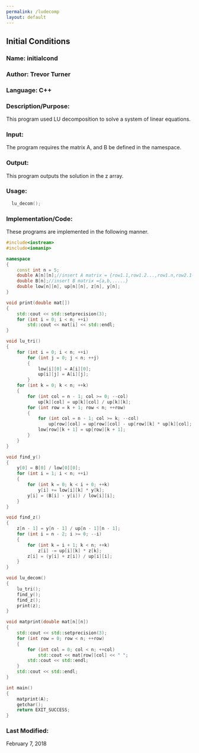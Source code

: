 ```yaml
---
permalink: /ludecomp
layout: default
---
```


## Initial Conditions

### Name: initialcond
### Author: Trevor Turner
### Language: C++

### Description/Purpose: 
This program used LU decomposition to solve a system of linear equations.

### Input:
The program requires the matrix A, and B be defined in the namespace.

### Output: 
This program outputs the solution in the z array.

### Usage:
```c++
  lu_decom();
```
### Implementation/Code:
These programs are implemented in the following manner. 
```c++
#include<iostream>
#include<iomanip>

namespace
{
	const int n = 5;
	double A[n][n];//insert A matrix = {row1.1,row1.2...,row1.n,row2.1-row2.n---rown.n};
	double B[n];//insert B matrix ={a,b,.....}
	double low[n][n], up[n][n], z[n], y[n];
}

void print(double mat[])
{
	std::cout << std::setprecision(3);
	for (int i = 0; i < n; ++i)
		std::cout << mat[i] << std::endl;
}

void lu_tri()
{
	for (int i = 0; i < n; ++i)
		for (int j = 0; j < n; ++j)
		{
			low[i][0] = A[i][0];
			up[i][j] = A[i][j];
		}
	for (int k = 0; k < n; ++k)
	{
		for (int col = n - 1; col >= 0; --col)
			up[k][col] = up[k][col] / up[k][k];
		for (int row = k + 1; row < n; ++row)
		{
			for (int col = n - 1; col >= k; --col)
				up[row][col] = up[row][col] - up[row][k] * up[k][col];
			low[row][k + 1] = up[row][k + 1];
		}
	}
}

void find_y()
{
	y[0] = B[0] / low[0][0];
	for (int i = 1; i < n; ++i)
	{
		for (int k = 0; k < i + 0; ++k)
			y[i] += low[i][k] * y[k];
		y[i] = (B[i] - y[i]) / low[i][i];
	}
}

void find_z()
{
	z[n - 1] = y[n - 1] / up[n - 1][n - 1];
	for (int i = n - 2; i >= 0; --i)
	{
		for (int k = i + 1; k < n; ++k)
			z[i] -= up[i][k] * z[k];
		z[i] = (y[i] + z[i]) / up[i][i];
	}
}

void lu_decom()
{
	lu_tri();
	find_y();
	find_z();
	print(z);
}

void matprint(double mat[n][n])
{
	std::cout << std::setprecision(3);
	for (int row = 0; row < n; ++row)
	{
		for (int col = 0; col < n; ++col)
			std::cout << mat[row][col] << " ";
		std::cout << std::endl;
	}
	std::cout << std::endl;
}

int main()
{
	matprint(A);
	getchar();
	return EXIT_SUCCESS;
}
```

### Last Modified:
February 7, 2018
